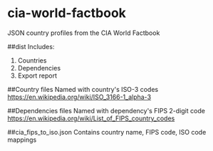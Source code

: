 # cia-world-factbook
JSON country profiles from the CIA World Factbook

##dist 
Includes:
1. Countries
2. Dependencies 
3. Export report

##Country files 
Named with country's ISO-3 codes
https://en.wikipedia.org/wiki/ISO_3166-1_alpha-3

##Dependencies files 
Named with dependency's FIPS 2-digit code
https://en.wikipedia.org/wiki/List_of_FIPS_country_codes

##cia_fips_to_iso.json
Contains country name, FIPS code, ISO code mappings
